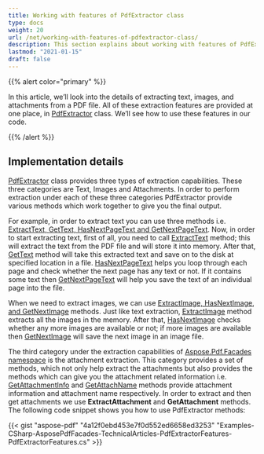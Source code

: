 ```yaml
---
title: Working with features of PdfExtractor class
type: docs
weight: 20
url: /net/working-with-features-of-pdfextractor-class/
description: This section explains about working with features of PdfExtractor class.
lastmod: "2021-01-15"
draft: false
---
```


{{% alert color="primary" %}}

In this article, we’ll look into the details of extracting text, images, and attachments from a PDF file. All of these extraction features are provided at one place, in [PdfExtractor](http://www.aspose.com/api/net/pdf/aspose.pdf.facades/pdfextractor) class. We’ll see how to use these features in our code.

{{% /alert %}}

## Implementation details

[PdfExtractor](http://www.aspose.com/api/net/pdf/aspose.pdf.facades/pdfextractor) class provides three types of extraction capabilities. These three categories are Text, Images and Attachments. In order to perform extraction under each of these three categories PdfExtractor provide various methods which work together to give you the final output.

For example, in order to extract text you can use three methods i.e. [ExtractText, GetText, HasNextPageText and GetNextPageText](http://www.aspose.com/api/net/pdf/aspose.pdf.facades/pdfextractor/methods/index). Now, in order to start extracting text, first of all, you need to call [ExtractText](http://www.aspose.com/api/net/pdf/aspose.pdf.facades/pdfextractor/methods/extracttext/index) method; this will extract the text from the PDF file and will store it into memory. After that, [GetText](http://www.aspose.com/api/net/pdf/aspose.pdf.facades/pdfextractor/methods/gettext/index) method will take this extracted text and save on to the disk at specified location in a file. [HasNextPageText](http://www.aspose.com/api/net/pdf/aspose.pdf.facades/pdfextractor/methods/hasnextpagetext) helps you loop through each page and check whether the next page has any text or not. If it contains some text then [GetNextPageText](http://www.aspose.com/api/net/pdf/aspose.pdf.facades/pdfextractor/methods/getnextpagetext/index) will help you save the text of an individual page into the file.

When we need to extract images, we can use [ExtractImage, HasNextImage, and GetNextImage](http://www.aspose.com/api/net/pdf/aspose.pdf.facades/pdfextractor/methods/index) methods. Just like text extraction, [ExtractImage](http://www.aspose.com/api/net/pdf/aspose.pdf.facades/pdfextractor/methods/extractimage) method extracts all the images in the memory. After that, [HasNextImage](http://www.aspose.com/api/net/pdf/aspose.pdf.facades/pdfextractor/methods/hasnextimage) checks whether any more images are available or not; if more images are available then [GetNextImage](http://www.aspose.com/api/net/pdf/aspose.pdf.facades/pdfextractor/methods/getnextimage/index) will save the next image in an image file.

The third category under the extraction capabilities of [Aspose.Pdf.Facades namespace](https://apireference.aspose.com/pdf/net/aspose.pdf.facades) is the attachment extraction. This category provides a set of methods, which not only help extract the attachments but also provides the methods which can give you the attachment related information i.e. [GetAttachmentInfo](http://www.aspose.com/api/net/pdf/aspose.pdf.facades/pdfextractor/methods/getattachmentinfo) and [GetAttachName](http://www.aspose.com/api/net/pdf/aspose.pdf.facades/pdfextractor/methods/getattachnames) methods provide attachment information and attachment name respectively. In order to extract and then get attachments we use **ExtractAttachment** and **GetAttachment** methods. The following code snippet shows you how to use PdfExtractor methods:



{{< gist "aspose-pdf" "4a12f0ebd453e7f0d552ed6658ed3253" "Examples-CSharp-AsposePdfFacades-TechnicalArticles-PdfExtractorFeatures-PdfExtractorFeatures.cs" >}}
